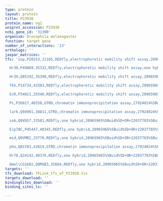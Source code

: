 ```yaml
---
type: protein
layout: protein
title: P23938
protein_name: ng1
uniprot_accession: P23938
ncbi_gene_id: '31300'
organism: Drosophila melanogaster
function: target gene
number_of_interactions: '13'
orthologs: ''
jaspar_matrices: ''
tfs: 'usp,P20153,31165,REDfly,electrophoretic mobility shift assay,20965965%5Buid%5D+OR+9466931%5Buid%5D,Yes

  Hr38,P49869,35332,REDfly,electrophoretic mobility shift assay;one hybrid,20965965%5Buid%5D+OR+9466931%5Buid%5D+OR+22037703%5Buid%5D,Yes

  Hr39,Q05192,35398,REDfly,electrophoretic mobility shift assay,20965965%5Buid%5D+OR+9466931%5Buid%5D,Yes

  fkh,P14734,43383,REDfly,electrophoretic mobility shift assay,20965965%5Buid%5D+OR+11118881%5Buid%5D,Yes

  EcR,P34021,35540,REDfly,electrophoretic mobility shift assay,20965965%5Buid%5D+OR+9466931%5Buid%5D,Yes

  Pc,P26017,40358,GTRD,chromatin immunoprecipitation assay,27924024%5Buid%5D,No

  lark,Q94901,38811,GTRD,chromatin immunoprecipitation assay,27924024%5Buid%5D,No

  sob,Q9VQS7,33581,REDfly,one hybrid,20965965%5Buid%5D+OR+22037703%5Buid%5D,No

  Eip78C,P45447,40345,REDfly,one hybrid,20965965%5Buid%5D+OR+22037703%5Buid%5D,No

  mid,Q9VMR2,33770,REDfly,one hybrid,20965965%5Buid%5D+OR+22037703%5Buid%5D,No

  pho,Q8ST83,43819,GTRD,chromatin immunoprecipitation assay,27924024%5Buid%5D,No

  Hr78,Q24142,40378,REDfly,one hybrid,20965965%5Buid%5D+OR+22037703%5Buid%5D,No

  Dmel\CG1602,Q8MSB3,35684,REDfly,one hybrid,20965965%5Buid%5D+OR+22037703%5Buid%5D,No'
targets: ''
tfs_download: TFLink_tfs_of_P23938.tsv
targets_download: ''
bindingSites_download: ''
binding_sites_ls: ''

---
```

